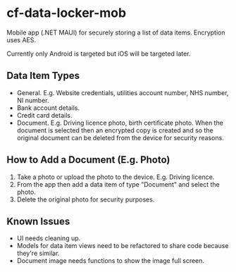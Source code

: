 # cf-data-locker-mob

Mobile app (.NET MAUI) for securely storing a list of data items. Encryption uses AES.

Currently only Android is targeted but iOS will be targeted later.

Data Item Types
---------------
- General. E.g. Website credentials, utilities account number, NHS number, NI number.
- Bank account details.
- Credit card details.
- Document. E.g. Driving licence photo, birth certificate photo. When the document is selected
then an encrypted copy is created and so the original document can be deleted from the device
for security reasons.

How to Add a Document (E.g. Photo)
----------------------------------
1) Take a photo or upload the photo to the device. E.g. Driving licence.
2) From the app then add a data item of type "Document" and select the photo.
3) Delete the original photo for security purposes.

Known Issues
------------
- UI needs cleaning up.
- Models for data item views need to be refactored to share code because they're similar.
- Document image needs functions to show the image full screen.